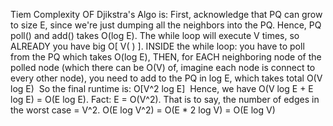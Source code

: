 Tiem Complexity OF Djikstra's Algo is:
First, acknowledge that PQ can grow to size E, since we're just dumping all the neighbors into the PQ. Hence, PQ poll() and add() takes O(log E).
The while loop will execute V times, so ALREADY you have big O[ V( ) ].
INSIDE the while loop: you have to poll from the PQ which takes O(log E), THEN, for EACH neighboring node of the polled node (which there can be O(V) of, imagine each node is connect to every other node), you need to add to the PQ in log E, which takes total O(V log E)
​
So the final runtime is: O[V^2 log E]
​
Hence, we have O(V log E + E log E) = O(E log E).
Fact:  E = O(V^2). That is to say, the number of edges in the worst case = V^2.
O(E log V^2) = O(E * 2 log V) = O(E log V)
